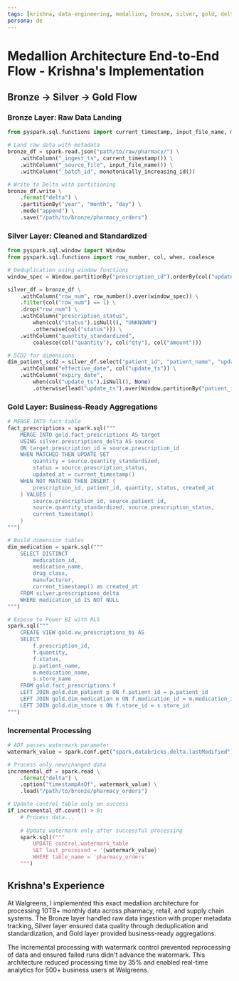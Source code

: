 ```yaml
---
tags: [krishna, data-engineering, medallion, bronze, silver, gold, delta-lake, pyspark]
persona: de
---
```


# Medallion Architecture End-to-End Flow - Krishna's Implementation

## Bronze → Silver → Gold Flow

### Bronze Layer: Raw Data Landing
```python
from pyspark.sql.functions import current_timestamp, input_file_name, monotonically_increasing_id

# Land raw data with metadata
bronze_df = spark.read.json("path/to/raw/pharmacy/") \
    .withColumn("_ingest_ts", current_timestamp()) \
    .withColumn("_source_file", input_file_name()) \
    .withColumn("_batch_id", monotonically_increasing_id())

# Write to Delta with partitioning
bronze_df.write \
    .format("delta") \
    .partitionBy("year", "month", "day") \
    .mode("append") \
    .save("/path/to/bronze/pharmacy_orders")
```

### Silver Layer: Cleaned and Standardized
```python
from pyspark.sql.window import Window
from pyspark.sql.functions import row_number, col, when, coalesce

# Deduplication using window functions
window_spec = Window.partitionBy("prescription_id").orderBy(col("update_ts").desc())

silver_df = bronze_df \
    .withColumn("row_num", row_number().over(window_spec)) \
    .filter(col("row_num") == 1) \
    .drop("row_num") \
    .withColumn("prescription_status", 
        when(col("status").isNull(), "UNKNOWN")
        .otherwise(col("status"))) \
    .withColumn("quantity_standardized", 
        coalesce(col("quantity"), col("qty"), col("amount")))

# SCD2 for dimensions
dim_patient_scd2 = silver_df.select("patient_id", "patient_name", "update_ts") \
    .withColumn("effective_date", col("update_ts")) \
    .withColumn("expiry_date", 
        when(col("update_ts").isNull(), None)
        .otherwise(lead("update_ts").over(Window.partitionBy("patient_id").orderBy("update_ts"))))
```

### Gold Layer: Business-Ready Aggregations
```python
# MERGE INTO fact table
fact_prescriptions = spark.sql("""
    MERGE INTO gold.fact_prescriptions AS target
    USING silver.prescriptions_delta AS source
    ON target.prescription_id = source.prescription_id
    WHEN MATCHED THEN UPDATE SET
        quantity = source.quantity_standardized,
        status = source.prescription_status,
        updated_at = current_timestamp()
    WHEN NOT MATCHED THEN INSERT (
        prescription_id, patient_id, quantity, status, created_at
    ) VALUES (
        source.prescription_id, source.patient_id, 
        source.quantity_standardized, source.prescription_status,
        current_timestamp()
    )
""")

# Build dimension tables
dim_medication = spark.sql("""
    SELECT DISTINCT
        medication_id,
        medication_name,
        drug_class,
        manufacturer,
        current_timestamp() as created_at
    FROM silver.prescriptions_delta
    WHERE medication_id IS NOT NULL
""")

# Expose to Power BI with RLS
spark.sql("""
    CREATE VIEW gold.vw_prescriptions_bi AS
    SELECT 
        f.prescription_id,
        f.quantity,
        f.status,
        p.patient_name,
        m.medication_name,
        s.store_name
    FROM gold.fact_prescriptions f
    LEFT JOIN gold.dim_patient p ON f.patient_id = p.patient_id
    LEFT JOIN gold.dim_medication m ON f.medication_id = m.medication_id
    LEFT JOIN gold.dim_store s ON f.store_id = s.store_id
""")
```

### Incremental Processing
```python
# ADF passes watermark parameter
watermark_value = spark.conf.get("spark.databricks.delta.lastModified")

# Process only new/changed data
incremental_df = spark.read \
    .format("delta") \
    .option("timestampAsOf", watermark_value) \
    .load("/path/to/bronze/pharmacy_orders")

# Update control table only on success
if incremental_df.count() > 0:
    # Process data...
    
    # Update watermark only after successful processing
    spark.sql(f"""
        UPDATE control.watermark_table 
        SET last_processed = '{watermark_value}'
        WHERE table_name = 'pharmacy_orders'
    """)
```

## Krishna's Experience

At Walgreens, I implemented this exact medallion architecture for processing 10TB+ monthly data across pharmacy, retail, and supply chain systems. The Bronze layer handled raw data ingestion with proper metadata tracking, Silver layer ensured data quality through deduplication and standardization, and Gold layer provided business-ready aggregations.

The incremental processing with watermark control prevented reprocessing of data and ensured failed runs didn't advance the watermark. This architecture reduced processing time by 35% and enabled real-time analytics for 500+ business users at Walgreens.
